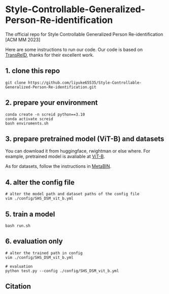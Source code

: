 # Style-Controllable-Generalized-Person-Re-identification
The official repo for Style Controllable Generalized Person Re-identification [ACM MM 2023]

Here are some instructions to run our code.
Our code is based on [TransReID](https://github.com/damo-cv/TransReID), thanks for their excellent work.

## 1. clone this repo
```
git clone https://github.com/liyuke65535/Style-Controllable-Generalized-Person-Re-identification.git
```

## 2. prepare your environment
```
conda create -n screid python==3.10
conda activate screid
bash enviroments.sh
```

## 3. prepare pretrained model (ViT-B) and datasets
You can download it from huggingface, rwightman or else where.
For example, pretrained model is avaliable at [ViT-B](https://github.com/rwightman/pytorch-image-models/releases/download/v0.1-vitjx/jx_vit_base_p16_224-80ecf9dd.pth).

As for datasets, follow the instructions in [MetaBIN](https://github.com/bismex/MetaBIN#8-datasets).

## 4. alter the config file
```
# alter the model path and dataset paths of the config file
vim ./config/SHS_DSM_vit_b.yml
```

## 5. train a model
```
bash run.sh
```

## 6. evaluation only
```
# alter the trained path in config
vim ./config/SHS_DSM_vit_b.yml

# evaluation
python test.py --config ./config/SHS_DSM_vit_b.yml
```
## Citation
```
